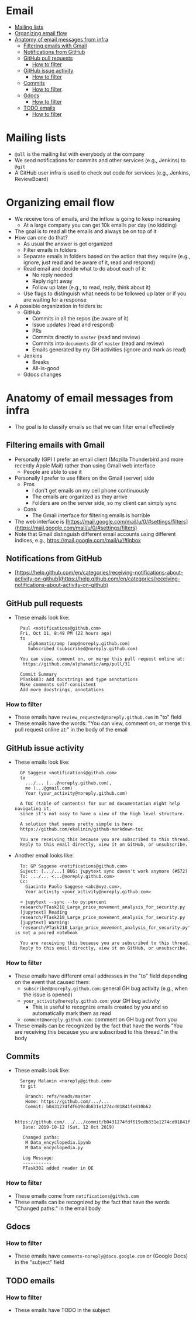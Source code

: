 # Email

<!-- toc -->

- [Mailing lists](#mailing-lists)
- [Organizing email flow](#organizing-email-flow)
- [Anatomy of email messages from infra](#anatomy-of-email-messages-from-infra)
  * [Filtering emails with Gmail](#filtering-emails-with-gmail)
  * [Notifications from GitHub](#notifications-from-github)
  * [GitHub pull requests](#github-pull-requests)
    + [How to filter](#how-to-filter)
  * [GitHub issue activity](#github-issue-activity)
    + [How to filter](#how-to-filter-1)
  * [Commits](#commits)
    + [How to filter](#how-to-filter-2)
  * [Gdocs](#gdocs)
    + [How to filter](#how-to-filter-3)
  * [TODO emails](#todo-emails)
    + [How to filter](#how-to-filter-4)

<!-- tocstop -->

# Mailing lists

- `@all` is the mailing list with everybody at the company
- We send notifications for commits and other services (e.g., Jenkins) to `@git`
- A GitHub user infra is used to check out code for services (e.g., Jenkins, ReviewBoard)

# Organizing email flow

- We receive tons of emails, and the inflow is going to keep increasing
  - At a large company you can get 10k emails per day (no kidding)
- The goal is to read all the emails and always be on top of it
- How can one do that?
  - As usual the answer is get organized
  - Filter emails in folders
  - Separate emails in folders based on the action that they require (e.g., ignore, just read and be aware of it, read and respond)
  - Read email and decide what to do about each of it:
    - No reply needed
    - Reply right away
    - Follow up later (e.g., to read, reply, think about it)
  - Use flags to distinguish what needs to be followed up later or if you are waiting for a response
- A possible organization in folders is:
  - GitHub
    - Commits in all the repos (be aware of it)
    - Issue updates (read and respond)
    - PRs
    - Commits directly to `master` (read and review)
    - Commits into `documents` dir of `master` (read and review)
    - Emails generated by my GH activities (ignore and mark as read)
  - Jenkins
    - Breaks
    - All-is-good
  - Gdocs changes

# Anatomy of email messages from infra

- The goal is to classify emails so that we can filter email effectively

## Filtering emails with Gmail

- Personally (GP) I prefer an email client (Mozilla Thunderbird and more recently Apple Mail) rather than using Gmail web interface
  - People are able to use it
- Personally I prefer to use filters on the Gmail (server) side
  - Pros
    - I don't get emails on my cell phone continuously
    - The emails are organized as they arrive
    - Folders are on the server side, so my client can simply sync
  - Cons
    - The Gmail interface for filtering emails is horrible
- The web interface is [https://mail.google.com/mail/u/0/#settings/filters](https://mail.google.com/mail/u/0/#settings/filters)
- Note that Gmail distinguish different email accounts using different indices, e.g., [https://mail.google.com/mail/u/<INDEX>/#inbox](https://mail.google.com/mail/u/<INDEX>/#inbox)

## Notifications from GitHub

- [https://help.github.com/en/categories/receiving-notifications-about-activity-on-github](https://help.github.com/en/categories/receiving-notifications-about-activity-on-github)

## GitHub pull requests

- These emails look like:  
        
        Paul <notifications@github.com>
        Fri, Oct 11, 8:49 PM (22 hours ago)
        to  
           alphamatic/amp (amp@noreply.github.com)  
           Subscribed (subscribed@noreply.github.com)

        You can view, comment on, or merge this pull request online at:   
         https://github.com/alphamatic/amp/pull/31

        Commit Summary
        PTask403: Add docstrings and type annotations
        Make comments self-consistent
        Add more docstrings, annotations
        

### How to filter

- These emails have `review_requested@noreply.github.com` in "to" field
- These emails have the words: "You can view, comment on, or merge this pull request online at:" in the body of the email

## GitHub issue activity

- These emails look like:    

        GP Saggese <notifications@github.com>    
        to    
          .../... (...@noreply.github.com),    
          me (...@gmail.com)    
          Your (your_activity@noreply.github.com)    

        A TOC (table of contents) for our md documentation might help navigating it,    
        since it's not easy to have a view of the high level structure.    

        A solution that seems pretty simple is here    
        https://github.com/ekalinin/github-markdown-toc    
        
        You are receiving this because you are subscribed to this thread.    
        Reply to this email directly, view it on GitHub, or unsubscribe.    

- Another email looks like:
  
        To: GP Saggese <notifications@github.com>
        Suject: [.../...] BUG: jupytext sync doesn't work anymore (#572)
        To: .../... <...@noreply.github.com>
        Cc:  
          Giacinto Paolo Saggese <abc@xyz.com>,  
          Your activity <your_activity@noreply.github.com>

        > jupytext --sync --to py:percent
        research/PTask218_Large_price_movement_analysis_for_security.py
        [jupytext] Reading 
        research/PTask218_Large_price_movement_analysis_for_security.py
        [jupytext] Warning:
        'research/PTask218_Large_price_movement_analysis_for_security.py' is not a paired notebook

        You are receiving this because you are subscribed to this thread.
        Reply to this email directly, view it on GitHub, or unsubscribe.   

### How to filter

- These emails have different email addresses in the "to" field depending on the event that caused them:
  - `subscribed@noreply.github.com`: general GH bug activity (e.g., when the issue is opened)
  - `your_activity@noreply.github.com`: your GH bug activity
     - This is useful to recognize emails created by you and so automatically mark them as read
  - `comment@noreply.github.com`: comment on GH bug not from you
- These emails can be recognized by the fact that have the words "You are receiving this because you are subscribed to this thread." in the body

## Commits

- These emails look like:

        Sergey Malanin <noreply@github.com>
        to git   

          Branch: refs/heads/master   
          Home: https://github.com/.../...    
          Commit: b0431274fdf619cdb831e1274cd01841fe810b62   

        https://github.com/.../.../commit/b0431274fdf619cdb831e1274cd01841fe810b62   
         Date: 2019-10-12 (Sat, 12 Oct 2019)    
 
         Changed paths:    
          M Data_encyclopedia.ipynb    
          M Data_encyclopedia.py    
      
         Log Message:    
         -----------    
         PTask302 added reader in DE           

### How to filter

- These emails come from `notifications@github.com`
- These emails can be recognized by the fact that have the words "Changed paths:" in the email body

## Gdocs

### How to filter

- These emails have `comments-noreply@docs.google.com` or (Google Docs) in the "subject" field

## TODO emails

### How to filter

- These emails have TODO in the subject
